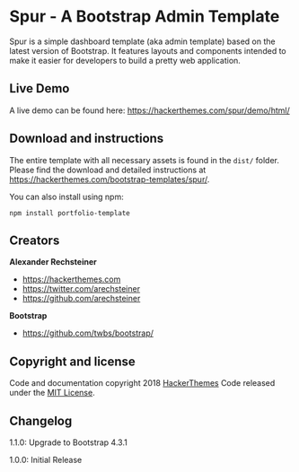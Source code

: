# Spur - A Bootstrap Admin Template

Spur is a simple dashboard template (aka admin template) based on the latest version of Bootstrap. It features layouts
and components intended to make it easier for developers to build a pretty web application.

## Live Demo

A live demo can be found here: https://hackerthemes.com/spur/demo/html/

## Download and instructions

The entire template with all necessary assets is found in the `dist/` folder.
Please find the download and detailed instructions at https://hackerthemes.com/bootstrap-templates/spur/.

You can also install using npm:

```npm install portfolio-template```

## Creators

**Alexander Rechsteiner**

- <https://hackerthemes.com>
- <https://twitter.com/arechsteiner>
- <https://github.com/arechsteiner>

**Bootstrap**

- <https://github.com/twbs/bootstrap/>

## Copyright and license

Code and documentation copyright 2018 [HackerThemes](https://hacekrthemes.com) Code released under the [MIT License](https://opensource.org/licenses/MIT).


## Changelog

1.1.0: Upgrade to Bootstrap 4.3.1

1.0.0: Initial Release
